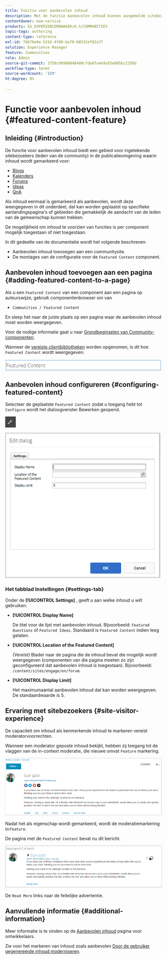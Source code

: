 ```yaml
---
title: Functie voor aanbevolen inhoud
description: Met de functie Aanbevolen inhoud kunnen aangemelde sitebezoekers inhoud markeren
contentOwner: msm-service
products: SG_EXPERIENCEMANAGER/6.5/COMMUNITIES
topic-tags: authoring
content-type: reference
exl-id: 76b76e0e-531b-4f80-be70-68532ef81a7f
solution: Experience Manager
feature: Communities
role: Admin
source-git-commit: 1f56c99980846400cfde8fa4e9a55e885bc2258d
workflow-type: tm+mt
source-wordcount: '329'
ht-degree: 0%

---
```


# Functie voor aanbevolen inhoud {#featured-content-feature}

## Inleiding {#introduction}

De functie voor aanbevolen inhoud biedt een gebied voor ingetekende sitebezoekers (leden van de community) in de publicatieomgeving waarin inhoud wordt gemarkeerd voor:

* [Blogs](blog-feature.md)
* [Kalenders](calendar.md)
* [Forums](forum.md)
* [Ideas](ideation-feature.md)
* [QnA](working-with-qna.md)

Als inhoud eenmaal is gemarkeerd als aanbevolen, wordt deze weergegeven in dit onderdeel, dat kan worden geplaatst op specifieke aanlandingspagina&#39;s of gebieden die gemakkelijk de aandacht van de leden van de gemeenschap kunnen trekken.

De mogelijkheid om inhoud te voorzien van functies is per component mogelijk toegestaan of niet toegestaan.

In dit gedeelte van de documentatie wordt het volgende beschreven:

* Aanbevolen inhoud toevoegen aan een communitysite.
* De montages van de configuratie voor de `Featured Content` component.

## Aanbevolen inhoud toevoegen aan een pagina {#adding-featured-content-to-a-page}

Als u een `Featured Content` van een component aan een pagina op auteurswijze, gebruik componentenbrowser om van

* `Communities / Featured Content`

En sleep het naar de juiste plaats op een pagina waar de aanbevolen inhoud moet worden weergegeven.

Voor de nodige informatie gaat u naar [Grondbeginselen van Community-componenten](basics.md).

Wanneer de [vereiste clientbibliotheken](essentials-featured.md#essentials-for-client-side) worden opgenomen, is dit hoe `Featured Content` wordt weergegeven:

![featuretisch](assets/featuredcontent.png)

## Aanbevolen inhoud configureren {#configuring-featured-content}

Selecteer de geplaatste `Featured Content` zodat u toegang hebt tot `Configure` wordt het dialoogvenster Bewerken geopend.

![configure-new](assets/configure-new.png)

![featuredcontent1](assets/featuredcontent1.png)

### Het tabblad Instellingen {#settings-tab}

Onder de **[!UICONTROL Settings]** , geeft u aan welke inhoud u wilt gebruiken:

* **[!UICONTROL Display Name]**

  De titel voor de lijst met aanbevolen inhoud. Bijvoorbeeld: `Featured Questions` of `Featured Ideas`. Standaard is `Featured Content` indien leeg gelaten.

* **[!UICONTROL Location of the Featured Content]**

  *(Vereist)* Blader naar de pagina die de inhoud bevat die mogelijk wordt weergegeven (componenten van die pagina moeten zo zijn geconfigureerd dat aanbevolen inhoud is toegestaan). Bijvoorbeeld: `/content/sites/engage/en/forum`.

* **[!UICONTROL Display Limit]**

  Het maximumaantal aanbevolen inhoud dat kan worden weergegeven. De standaardwaarde is 5.

## Ervaring met sitebezoekers {#site-visitor-experience}

De capaciteit om inhoud als kenmerkende inhoud te markeren vereist moderatorvoorrechten.

Wanneer een moderator geposte inhoud bekijkt, hebben zij toegang tot de vlaggen van de in-context moderatie, die nieuwe omvat `Feature` markering.

![site-bezoeker](assets/site-visitor-experience.png)

Nadat het als eigenschap wordt gemarkeerd, wordt de moderatiemarkering `Unfeature`.

De pagina met de `Featured Content` bevat nu dit bericht.

![site-bezoeker-ervaring1](assets/site-visitor-experience1.png)

De `Read More` links naar de feitelijke advertentie.

## Aanvullende informatie {#additional-information}

Meer informatie is te vinden op de [Aanbevolen inhoud](essentials-featured.md) pagina voor ontwikkelaars.

Zie voor het markeren van inhoud zoals aanbevolen [Door de gebruiker gegenereerde inhoud moderniseren](moderate-ugc.md).
